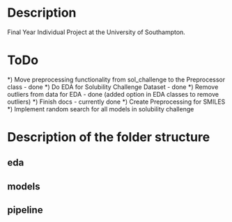 # Description
Final Year Individual Project at the University of Southampton.
# ToDo
*) Move preprocessing functionality from sol_challenge to the Preprocessor class - done
*) Do EDA for Solubility Challenge Dataset - done
*) Remove outliers from data for EDA - done (added option in EDA classes to remove outliers)
*) Finish docs - currently done
*) Create Preprocessing for SMILES
*) Implement random search for all models in solubility challenge

# Description of the folder structure
## eda
## models
## pipeline
